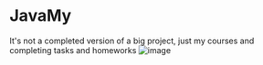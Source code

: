 # JavaMy
It's not a completed version of a big project, just my courses and completing tasks and homeworks
![image](https://github.com/LiveIsBigStange/JavaMy/assets/98121339/b6c55300-bc19-4dc5-948f-40e0c7a69a72)
